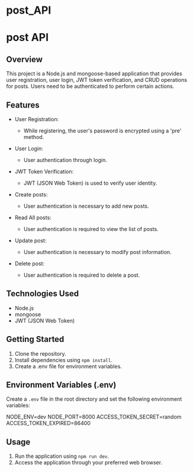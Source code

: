 # post_API
# post API

## Overview

This project is a Node.js and mongoose-based application that provides user registration, user login, JWT token verification, and CRUD operations for posts. Users need to be authenticated to perform certain actions.

## Features

- User Registration:
  - While registering, the user's password is encrypted using a 'pre' method.

- User Login:
  - User authentication through login.

- JWT Token Verification:
  - JWT (JSON Web Token) is used to verify user identity.

- Create posts:
  - User authentication is necessary to add new posts.

- Read All posts:
  - User authentication is required to view the list of posts.

- Update post:
  - User authentication is necessary to modify post information.

- Delete post:
  - User authentication is required to delete a post.

## Technologies Used

- Node.js
- mongoose
- JWT (JSON Web Token)

## Getting Started

1. Clone the repository.
2. Install dependencies using `npm install`.
3. Create a .env file for environment variables.

## Environment Variables (.env)

Create a `.env` file in the root directory and set the following environment variables:

NODE_ENV=dev
NODE_PORT=8000
ACCESS_TOKEN_SECRET=random
ACCESS_TOKEN_EXPIRED=86400


## Usage

1. Run the application using `npm run dev`.
2. Access the application through your preferred web browser.


